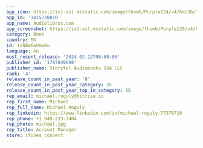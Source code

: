 ```yaml
---
app_icon: https://is1-ssl.mzstatic.com/image/thumb/Purple124/v4/6d/3b/34/6d3b345a-9270-92a7-5419-4f11526e35a8/AppIcon-0-1x_U007emarketing-0-0-85-220-0-6.png/1024x1024bb.png
app_id: '1415730010'
app_name: Audiolibros.com
app_screenshot: https://is1-ssl.mzstatic.com/image/thumb/Purple128/v4/b4/c9/e5/b4c9e5e9-bf09-6695-1495-ef830ede4026/pr_source.jpg/1242x2208bb.png
category: Book
country: MX
id: ioNBw6wUmwBu
language: en
most_recent_release: '2024-02-12T00:00:00'
publisher_id: '1707849698'
publisher_name: Storytel Audiobooks USA LLC
rank: '4'
release_count_in_past_year: '8'
release_count_in_past_year_category: 35
release_count_in_past_year_top_in_category: 35
rep_email: michael.roguly@bitrise.io
rep_first_name: Michael
rep_full_name: Michael Roguly
rep_linkedin: https://www.linkedin.com/in/michael-roguly-77376710
rep_phone: +1 949-233-3404
rep_photo: michael.jpg
rep_title: Account Manager
store: itunes_connect
---
```

